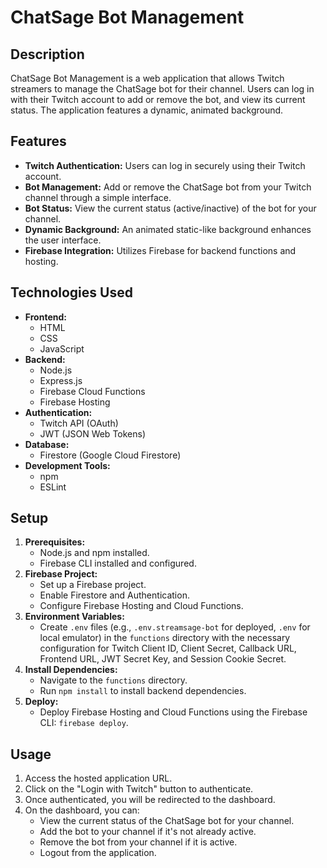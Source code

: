 # ChatSage Bot Management

## Description

ChatSage Bot Management is a web application that allows Twitch streamers to manage the ChatSage bot for their channel. Users can log in with their Twitch account to add or remove the bot, and view its current status. The application features a dynamic, animated background.

## Features

* **Twitch Authentication:** Users can log in securely using their Twitch account.
* **Bot Management:** Add or remove the ChatSage bot from your Twitch channel through a simple interface.
* **Bot Status:** View the current status (active/inactive) of the bot for your channel.
* **Dynamic Background:** An animated static-like background enhances the user interface.
* **Firebase Integration:** Utilizes Firebase for backend functions and hosting.

## Technologies Used

* **Frontend:**
    * HTML
    * CSS
    * JavaScript
* **Backend:**
    * Node.js
    * Express.js
    * Firebase Cloud Functions
    * Firebase Hosting
* **Authentication:**
    * Twitch API (OAuth)
    * JWT (JSON Web Tokens)
* **Database:**
    * Firestore (Google Cloud Firestore)
* **Development Tools:**
    * npm
    * ESLint

## Setup

1.  **Prerequisites:**
    * Node.js and npm installed.
    * Firebase CLI installed and configured.
2.  **Firebase Project:**
    * Set up a Firebase project.
    * Enable Firestore and Authentication.
    * Configure Firebase Hosting and Cloud Functions.
3.  **Environment Variables:**
    * Create `.env` files (e.g., `.env.streamsage-bot` for deployed, `.env` for local emulator) in the `functions` directory with the necessary configuration for Twitch Client ID, Client Secret, Callback URL, Frontend URL, JWT Secret Key, and Session Cookie Secret.
4.  **Install Dependencies:**
    * Navigate to the `functions` directory.
    * Run `npm install` to install backend dependencies.
5.  **Deploy:**
    * Deploy Firebase Hosting and Cloud Functions using the Firebase CLI: `firebase deploy`.

## Usage

1.  Access the hosted application URL.
2.  Click on the "Login with Twitch" button to authenticate.
3.  Once authenticated, you will be redirected to the dashboard.
4.  On the dashboard, you can:
    * View the current status of the ChatSage bot for your channel.
    * Add the bot to your channel if it's not already active.
    * Remove the bot from your channel if it is active.
    * Logout from the application.